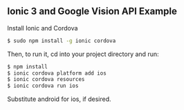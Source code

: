 ## Ionic 3 and Google Vision API Example

Install Ionic and Cordova

```bash
$ sudo npm install -g ionic cordova
```

Then, to run it, cd into your project directory and run:

```bash
$ npm install
$ ionic cordova platform add ios
$ ionic cordova resources
$ ionic cordova run ios
```

Substitute android for ios, if desired.

